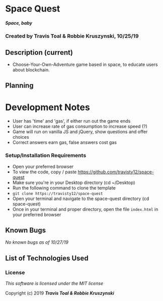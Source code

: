 # Space Quest
##### Space, baby

### Created by **Travis Toal & Robbie Kruszynski**, 10/25/19

## Description (current)
* Choose-Your-Own-Adventure game based in space, to educate users about blockchain.

## Planning

# Development Notes

* User has 'time' and 'gas', if either run out the game ends
* User can increase rate of gas consumption to increase speed (?)
* Game will run on vanilla JS and jQuery, show questions and offer choices
* Correct answers earn gas, false answers cost gas

### Setup/Installation Requirements
* Open your preferred browser
* To view the code, copy / paste
  https://github.com/travisty12/space-quest
* Make sure you're in your Desktop directory
(cd ~/Desktop)
* Run the following command to clone the template
* `git clone https://travisty12/space-quest`
* Open your terminal and navigate to the space-quest directory
(cd space-quest)
* Once in your terminal and proper directory, open the file `index.html` in your preferred browser

## Known Bugs
_No known bugs as of 10/27/19_


## List of Technologies Used

### License

_This software is licensed under the MIT license_

Copyright (c) 2019
**_Travis Toal & Robbie Kruszynski_**  
